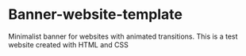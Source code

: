 # Banner-website-template
 Minimalist banner for websites with animated transitions. 
 This is a test website created with HTML and CSS